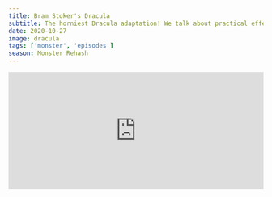 ```yaml
---
title: Bram Stoker's Dracula
subtitle: The horniest Dracula adaptation! We talk about practical effects and the state of horror movies before and after this movie hit screens. Joe does his best to defend Keanu's performance.
date: 2020-10-27
image: dracula
tags: ['monster', 'episodes']
season: Monster Rehash
---
```

<iframe src="https://open.spotify.com/embed-podcast/episode/5RfE2aZTlyDSooYpmBBqRi" width="100%" height="232" frameborder="0" allowtransparency="true" allow="encrypted-media"></iframe>